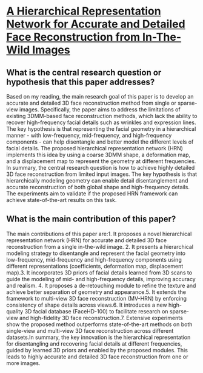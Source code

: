 # [A Hierarchical Representation Network for Accurate and Detailed Face   Reconstruction from In-The-Wild Images](https://arxiv.org/abs/2302.14434)

## What is the central research question or hypothesis that this paper addresses?

Based on my reading, the main research goal of this paper is to develop an accurate and detailed 3D face reconstruction method from single or sparse-view images. Specifically, the paper aims to address the limitations of existing 3DMM-based face reconstruction methods, which lack the ability to recover high-frequency facial details such as wrinkles and expression lines. The key hypothesis is that representing the facial geometry in a hierarchical manner - with low-frequency, mid-frequency, and high-frequency components - can help disentangle and better model the different levels of facial details. The proposed hierarchical representation network (HRN) implements this idea by using a coarse 3DMM shape, a deformation map, and a displacement map to represent the geometry at different frequencies. In summary, the central research question is how to achieve highly detailed 3D face reconstruction from limited input images. The key hypothesis is that hierarchically modeling geometry can enable detail disentanglement and accurate reconstruction of both global shape and high-frequency details. The experiments aim to validate if the proposed HRN framework can achieve state-of-the-art results on this task.


## What is the main contribution of this paper?

The main contributions of this paper are:1. It proposes a novel hierarchical representation network (HRN) for accurate and detailed 3D face reconstruction from a single in-the-wild image. 2. It presents a hierarchical modeling strategy to disentangle and represent the facial geometry into low-frequency, mid-frequency and high-frequency components using different representations (coefficients, deformation map, displacement map).3. It incorporates 3D priors of facial details learned from 3D scans to guide the modeling of mid- and high-frequency details, improving accuracy and realism. 4. It proposes a de-retouching module to refine the texture and achieve better separation of geometry and appearance.5. It extends the framework to multi-view 3D face reconstruction (MV-HRN) by enforcing consistency of shape details across views.6. It introduces a new high-quality 3D facial database (FaceHD-100) to facilitate research on sparse-view and high-fidelity 3D face reconstruction.7. Extensive experiments show the proposed method outperforms state-of-the-art methods on both single-view and multi-view 3D face reconstruction across different datasets.In summary, the key innovation is the hierarchical representation for disentangling and recovering facial details at different frequencies, guided by learned 3D priors and enabled by the proposed modules. This leads to highly accurate and detailed 3D face reconstruction from one or more images.

